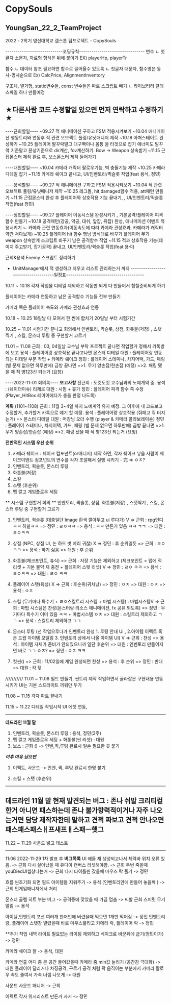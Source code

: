 # CopySouls

 YoungSan_22_2_TeamProject
---------------------------------------------------------------------
2022 - 2학기 영산대학교 캡스톤 팀프로젝트 - CopySouls

----------------------------코딩규칙--------------------------------
변수
ㄴ 첫글자 소문자, 자료형 형식은 뒤에 붙이기
EX) playerHp, playerTr

함수
ㄴ 데이터 참조 필요하면 함수로 끌어올수 있도록
ㄴ 첫글자 대문자, 함수명은 동사-명사순으로
Ex) CalcPrice, AlignmentInventory

구조체, 열거형, static변수들, const 변수들은 따로 스크립트 빼기
ㄴ 라이브러리 클래스파일 하나 만들예정

★다른사람 코드 수정할일 있으면 먼저 연락하고 수정하기★
----------------------------------------------------------------------

----근희할일----
~09.27 적 애니메이션 구하고 FSM 적용시켜보기
~10.04 애니메이션 행동트리와 연동후 적 관련 오브젝트 풀링/유닛매니저 제작
~10.18 아처스테이트 완성하기
~10.25 플레이어 발꾸락말고 대구빡이나 몸통 을 타겟으로 잡기 에너미도 발꾸락 기준말고 뮨상기준으로 dir계산, fov계산하기. Bow -> Weapon 상속받기
~11.15 근접몬스터 제작 완료 후, 보스몬스터 제작 들어가기

----대원할일----
~10.04 카메라 캐릭터 팔로우기능, 벽 충돌기능 제작
~10.25 카메라 디테일 잡기
~11.15 카메라 쉐이크 끝내고, UI/인벤토리/퀵슬롯 작업(feat 용석, 정민)

----용석할일----
~09.27 적 애니메이션 구하고 FSM 적용시켜보기
~10.04 적 관련 오브젝트 풀링/유닛매니저 제작
~10.25 레그돌, hit,damaged함수 적용, att패턴 만들기
~11.15  근접몬스터 완성 후 플레이어와 상호작용 기능 끝내기, , UI/인벤토리/퀵슬롯 작업(feat 정민)

----정민할일----
~09.27 플레이어 이동시스템 완성시키기 , 기본공격/플레이어 피격 함수 만들기
~10.18 공격패턴(강공, 약공, 대쉬, 앞잡, 뒤잡) 완성, 애니메이션 이벤트 적용시키기
ㄴ 카메라 관련 연동효과(이동속도에 따라 카메라 관성효과, 카메라가 캐릭터 약간 쳐다보게)
~10.25 플레이어 hit 함수 행님 방식대로 바꾸기 플레이어 무기 weapon 상속받게 스크립트 바꾸기 남은 공격함수 작업
~11.15 적과 상호작용 기능(데미지 주고받기, 잡기공격) 끝내고, UI/인벤토리/퀵슬롯 작업(feat 용석)

근희&용석 
Enemy 스크립트 정리하기
+ UnitManager에서 적 생성하고 지우고 리스트 관리하는거 까지
-------------------------------------일정표--------------------------------------

10.11 ~ 10.18
각자 작업물 디테일 제외하고 작동만 되게 다 만들어서 합칠준비되게 하기

플레이어는 카메라 연동하고 남은 공격함수 기능들 전부 만들기

카메라 쪽은
플레이어 속도와 카메라 관성효과 연동

10.18 ~ 10.25
18일날 다 모여서 한 씬에 합치기
20일날 부터 시험기간



10.25 ~ 11.01
시험기간 끝나고 회의해서
인벤토리, 퀵슬롯, 상점, 화톳불(저장) , 스탯찍기 , 스킬, 몬스터 루팅 중 구현할거 고르기

11.01 ~ 11.08
근희 : 03, 04일날 교수님 부탁 프로젝트 끝나면 작업할거 정해서 카톡방에 보고
용석 : 플레이어랑 상호작용 끝나고나면 몬스터 디테일
대원 : 플레이어랑 연동되는 디테일 부분 작업 + 카메라 쉐이크
정민 : 플레이어 스테미나, 차지어택, 가드,  패링 (별 문제 없으면 하루만에)
		금방 끝나면 
			=>1. 무기 양손잡/한손잡 (예정)
			=>2. 패링 됐을 때 적 병123신 되는거 (요청)

----2022-11-01 회의록----
**보고사항**
전근희 : 도킷도킷 교수님과의 노예계약 중.
용석 : (쉐이더이슈) 리제로 
대원 : 시험 + 휴가 
정민 : 플레이어 피격 함수 쪽 수정 (Player_HitBox 레이어에다가 충돌 판정 나도록)

**계획** (1101~1108)
근희 : 11월 3~4일 까지 노예계약 유지 예정. 그 이후에 내 코드보고 수정할거, 추가할거 카톡으로 얘기 할 예정.
용석 : 플레이어랑 상호작용 (줘패고 줘 터지는거)
			=> 몬스터 디테일
대원 : 머장님 오더 수행 (player & 카메라 콜라보레이숀)
정민 : 플레이어 스테미나, 차지어택, 가드,  패링 (별 문제 없으면 하루만에)
		금방 끝나면 
			=>1. 무기 양손잡/한손잡 (예정)
			=>2. 패링 됐을 때 적 병123신 되는거 (요청)

**전반적인 시스템 우선 순위**
1. 카메라 쉐이크 : 쉐이크 컴포넌트(or매니저) 제작 하면, 각자 쉐이크 넣을 사람이 쉐이크이벤트 컴포넌트의 변수를 각자 조절해서 실행 시키기 - 完
		=> ㅇㅈ? 
2. 인벤토리, 퀵슬롯, 몬스터 루팅
3. 화톳불(저장)
4. 스킬
5. 스탯 (후순위)
6. 맵 깔고 게임플로우 세팅


** 시스템 구현할거 회의 **
인벤토리, 퀵슬롯, 상점, 화톳불(저장) , 스탯찍기 , 스킬, 몬스터 루팅 중 구현할거 고르기

1. 인벤토리, 퀵슬롯 (대충일단 Image 흰색 깔아두고 ui 루다가) V
	=> 근희 : rpg인디 ㅋㅋ 허쉴ㅋㅋ
	=> 정민 : ㄹㅇㅋㅋ
	=> 용석 : ㅋㅋ 만든거 있음 ㅋㅋ ㄱㄱ
	=> 대원 : ㄹㅇㅋㅋ 

2. 상점 (NPC, 상점 UI, 논 하드 벗 베리 귀찮) X 
	=> 정민 : 후 순위일듯
	=> 근희 : ㄹㅇㅋㅋ 
	=> 용석 : 하기 싫음
	=> 대원 : 후 순위

3. 화톳불(체크포인트, 휴식) 
	=> 근희 : 저장 기능은 제외하고 (체크포인트 = 맵에 적 리셋 + 기본 물약 재 충전 + 플레이어 스텟 리셋) V 
	=> 정민 : ㄹㅇ ㅋㅋ
	=> 용석 : ㄹㅇㅋㅋ
	=> 대원 : ㄹㅇ ㅋㅋ

4. 플레이어 스탯(육성) X
	=> 근희 : 후순위(귀차낭)
	=> 정민 : ㅇㅈ 
	=> 대원 : ㅇㅈ
	=> 용석 : ㅇㅈ 

5. 스킬 (무기마다 특수기 + ㄹㅇ스킬트리 시스템 + 마법 시스템) : 마법시스템V
	=> 근희 : 마법 시스템은 찬성(몬스터랑 리소스 애니메이션, fx 공유 되도록)
	=> 정민 : 무기마다 특수기 이미 있음 ㅋㅋ + 마법시스템 ㅇㅈ
	=> 대원 : 스킬트리 제외하고 ㄱㄱ
	=> 용석 : 스킬트리 제외하고 ㄱㄱ

6. 몬스터 루팅 (선 작업으루다가 인벤토리 완성  1. 루팅 안내 Ui , 2.아이템 이펙트 혹은 드랍 아이템 모델링 3. 인벤토리 상에서 나올 아이템 UI) V
	=> 근희 : 찬성
	=> 용석 : 아이템 자체가 준비가 안되있으니까 일단 후순위
	=> 대원 : 인벤토리 만들어지면 바로 ㄱㄱ ㅇㅈ?
	=> 정민 : ㅇㅈ ㅋㅋ

7. 컷씬()
	=> 근희 : 11/02일에 게임 완성되면 찬성
	=> 용석 : 후 순위
	=> 정민 : 반대
	=> 대원 : 칵 퉷







///////////
11.01 ~ 11.08
필드 만들기, 씬트리 제작 작업하면서 골라잡은 구현내용 연동시키기
UI는 기본 스프라이트 끼워만 두기


11.08 ~ 11.15
각자 파트 끝내기

11.15 ~ 11.22
디테일 작업시작
UI 에셋 연동, 

-----------------------------------------------
******데드라인 11월 말******
1. 인벤토리, 퀵슬롯, 몬스터 루팅 : 용석, 정민(2주)
2. 맵 깔고 게임플로우 세팅 + 화톳불(씬 리셋) : 대원
3. 보스 : 근희 ()
-> 인벤,퀵,루팅 완료시 일손 필요한 곳 붙기

***이후 여유 남으면***
1. 이펙트, 사운드 -> 인벤, 퀵, 루팅 완료시 한명 붙기 

2. 스킬 + 스탯 (후순위)
-----------------------------------------------
******데드라인 11월 말******
현재 발견되는 버그 : 존나 쉬발 크리티컬한거 아니면 패스하는데 존나 불가항력적이거나 자주 나오는거면 담당 제작자한테 말하고 견적 짜보고 견적 안나오면 패스패스패스ㅐ프새프ㅐ스패ㅡ햇그
-----------------------------------------------


11.22 ~ 11.29
사운드 넣고 테스트


---------------------------------------------
11:06 2022-11-29 1차 발표 후
**버그목록**
UI
애들 재 생성되고나서 체력바 위치 오류 있음. -> 근희
다시 살아났을 때 유다이 캔버스 리셋해야함. -> 근희
두번 죽을때 youDiedUI씹창나는거 -> 근희
다시 타이틀씬 갔을때 마우스 락 풀기 -> 정민

흐름
씬초기화 되면 필드 아이템들 지워주기 -> 용석 (인벤토리안에 만들어 놓을께 ) -> 근희 인게임매니저에서  처리

몬스터
골렘 히트 부분 버그 -> 공격중에 맞았을 때 가끔 멈춤 -> 씨발 근희
스피릿 무기 떨림 -> 용석

아이템,인벤토리
포션 여러개 한꺼번에 버렸을때 먹으면 1개만 먹어짐 -> 정민
인벤토리랑, 플레이어 스텟창 열렸을때 바로 마우스풀리고 카메라 락, 플레이어 락 -> 정민


**추가 작업 내역
라이트
필요없는 라이팅 제외하고 베이크로 바꾼뒤에 굽기(정민이가) -> 정민

카메라 쉐이크
잘 -> 용석, 대원

카메라 연출
어디 좀 큰 공간 들어갔을때 카메라 줌 min값 늘리기 (공간감 극대화) -> 대원
플레이어 달리거나 차징공격, 구르기 공격 처럼 팍 움직이는 부분에서 카메라 팔로우 속도 줄여서 가속 너낌 나오게 -> 대원

사운드
사운드 매니저 -> 근희

이펙트
각자 위시리스트 만든거 사서 -> 정민
